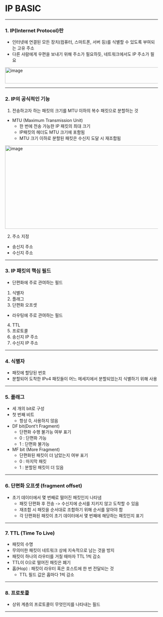 # IP BASIC
---
### 1. IP(Internet Protocol)란
- 인터넷에 연결된 모든 장치(컴퓨터, 스마트폰, 서버 등)를 식별할 수 있도록 부여되는 고유 주소
- 다른 사람에게 우편을 보내기 위해 주소가 필요하듯, 네트워크에서도 IP 주소가 필요
<img width="653" height="53" alt="image" src="https://github.com/user-attachments/assets/0065657a-94ff-4d82-a345-a14038b016b2" />

---
### 2. IP의 공식적인 기능
1) 전송하고자 하는 패킷의 크기를 MTU 이하의 복수 패킷으로 분할하는 것
- MTU (Maximum Transmission Unit)
  - 한 번에 전송 가능한 IP 패킷의 최대 크기
  - IP패킷의 헤더도 MTU 크기에 포함됨
  - MTU 크기 이하로 분할된 패킷은 수신지 도달 시 재조합됨
<img width="1147" height="275" alt="image" src="https://github.com/user-attachments/assets/7fba233b-7970-478c-a06b-481787cf03ab" />

2) 주소 지정
- 송신지 주소
- 수신지 주소
---
### 3. IP 패킷의 핵심 필드
- 단편화에 주로 관여하는 필드
1) 식별자
2) 플래그
3) 단편화 오프셋
- 라우팅에 주로 관여하는 필드
4) TTL
5) 프로토콜
6) 송신지 IP 주소
7) 수신지 IP 주소
---
### 4. 식별자
- 패킷에 할당된 번호
- 분할되어 도착한 IPv4 패킷들이 어느 메세지에서 분할되었는지 식별하기 위해 사용
---
### 5. 플래그
- 세 개의 bit로 구성
- 첫 번째 비트
  - 항상 0, 사용하지 않음
- DF bit(Dont't Fragment)
  - 단편화 수행 불가능 여부 표기
  - 0 : 단편화 가능
  - 1 : 단편화 불가능
- MF bit (More Fragment)
  - 단편화된 패킷이 더 남았는지 여부 표기
  - 0 : 마지막 패킷
  - 1 : 분할된 패킷이 더 있음
---
### 6. 단편화 오프셋 (fragment offset)
- 초기 데이터에서 몇 번째로 떨어진 패킷인지 나타냄
  - 패킷 단편화 후 전송 -> 수신지에 순서를 지키지 않고 도착할 수 있음
  - 재조합 시 패킷을 순서대로 조합하기 위해 순서를 알아야 함
  - 각 단편화된 패킷이 초기 데이터에서 몇 번째에 해당하는 패킷인지 표기
---
### 7. TTL (Time To Live)
- 패킷의 수명
- 무의미한 패킷이 네트워크 상에 지속적으로 남는 것을 방지
- 패킷이 하나의 라우터를 거칠 때마자 TTL 1씩 감소
- TTL이 0으로 떨어진 패킷은 폐기
- 홉(Hop) : 패킷이 라우터 혹은 호스트에 한 번 전달되는 것
  - TTL 필드 값은 홉마다 1씩 감소 
---
### 8. 프로토콜
- 상위 계층의 프로토콜이 무엇인지를 나타내는 필드
---
